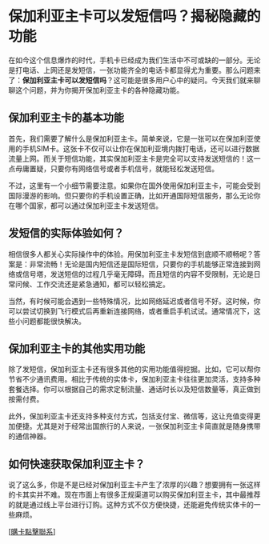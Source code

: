# 保加利亚主卡可以发短信吗？揭秘隐藏的功能

在如今这个信息爆炸的时代，手机卡已经成为我们生活中不可或缺的一部分。无论是打电话、上网还是发短信，一张功能齐全的电话卡都显得尤为重要。那么问题来了：**保加利亚主卡可以发短信吗**？这可能是很多用户心中的疑问。今天我们就来聊聊这个问题，并为你揭开保加利亚主卡的各种隐藏功能。

## 保加利亚主卡的基本功能

首先，我们需要了解什么是保加利亚主卡。简单来说，它是一张可以在保加利亚使用的手机SIM卡。这张卡不仅可以让你在保加利亚境内拨打电话，还可以进行数据流量上网。而关于短信功能，其实保加利亚主卡是完全可以支持发送短信的！这一点毋庸置疑，只要你有网络信号或者手机信号，就能轻松发送短信。

不过，这里有一个小细节需要注意。如果你在国外使用保加利亚主卡，可能会受到国际漫游的影响。但只要你的手机设置正确，比如开通国际短信服务，那么无论你在哪个国家，都可以通过保加利亚主卡发送短信。

## 发短信的实际体验如何？

相信很多人都关心实际操作中的体验。用保加利亚主卡发短信到底顺不顺畅呢？答案是：非常流畅！无论是国内短信还是国际短信，只要你的手机能够正常连接到网络或信号塔，发送短信的过程几乎毫无障碍。而且短信的内容不受限制，无论是日常问候、工作交流还是紧急通知，都可以轻松搞定。

当然，有时候可能会遇到一些特殊情况，比如网络延迟或者信号不好。这时候，你可以尝试切换到飞行模式后再重新连接网络，或者重启手机试试。通常情况下，这些小问题都能很快解决。

## 保加利亚主卡的其他实用功能

除了发短信，保加利亚主卡还有很多其他的实用功能值得挖掘。比如，它可以帮你节省不少通讯费用。相比于传统的实体卡，保加利亚主卡往往更加灵活，支持多种套餐选择。你可以根据自己的需求定制流量、通话时长以及短信数量等，真正做到按需付费。

此外，保加利亚主卡还支持多种支付方式，包括支付宝、微信等，这让充值变得更加便捷。尤其是对于经常出国旅行的人来说，一张保加利亚主卡简直就是随身携带的通信神器。

## 如何快速获取保加利亚主卡？

说了这么多，你是不是已经对保加利亚主卡产生了浓厚的兴趣？想要拥有一张这样的卡其实并不难。现在市面上有很多正规渠道可以购买保加利亚主卡，其中最推荐的就是通过线上平台进行订购。这种方式不仅方便快捷，还能避免传统实体卡的一些麻烦。

[[購卡點擊聯系](https://t.me/s/esim1088)]